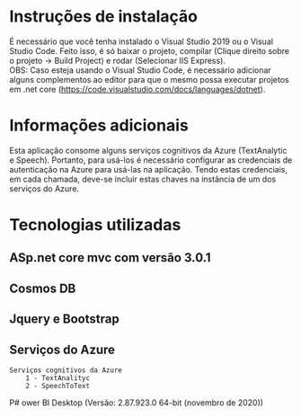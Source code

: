 

# Instruções de instalação

É necessário que você tenha instalado o Visual Studio 2019 ou o Visual Studio Code.
Feito isso, é só baixar o projeto, compilar (Clique direito sobre o projeto -> Build Project) e rodar (Selecionar IIS Express).  
 OBS: Caso esteja usando o Visual Studio Code, é necessário adicionar alguns complementos ao editor para que o mesmo possa executar projetos em .net core (https://code.visualstudio.com/docs/languages/dotnet).
 

# Informações adicionais

Esta aplicação consome alguns serviços cognitivos da Azure (TextAnalytic e Speech). Portanto, para usá-los é necessário configurar as credenciais de autenticação na Azure para usá-las na aplicação. 
Tendo estas credenciais, em cada chamada, deve-se incluir estas chaves na instância de um dos serviços do Azure.

# Tecnologias utilizadas
## ASp.net core mvc com versão 3.0.1
## Cosmos DB
## Jquery e Bootstrap
## Serviços do Azure
	Serviços cognitivos da Azure
		1 - TextAnalityc
		2 - SpeechToText

P# ower BI Desktop (Versão: 2.87.923.0 64-bit (novembro de 2020))
